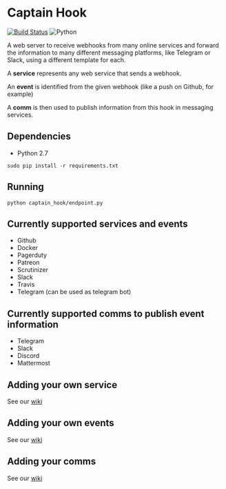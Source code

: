 # Captain Hook

[![Build Status](https://travis-ci.org/brantje/captain_hook.svg?branch=master)](https://travis-ci.org/brantje/captain_hook)
![Python](https://img.shields.io/badge/python-2.7-brightgreen.svg)

A web server to receive webhooks from many online services and forward the information
to many different messaging platforms, like Telegram or Slack, using a different
template for each.

A **service** represents any web service that sends a webhook.

An **event** is identified from the given webhook (like a push on Github, for example)

A **comm** is then used to publish information from this hook in messaging services.

## Dependencies

- Python 2.7

`sudo pip install -r requirements.txt`


## Running

`python captain_hook/endpoint.py`

## Currently supported services and events

- Github
- Docker
- Pagerduty
- Patreon
- Scrutinizer
- Slack
- Travis
- Telegram (can be used as telegram bot)


## Currently supported comms to publish event information

- Telegram
- Slack
- Discord
- Mattermost


## Adding your own service
See our [wiki](https://github.com/brantje/captain_hook/wiki/Adding-a-service)  

## Adding your own events
See our [wiki](https://github.com/brantje/captain_hook/wiki/Adding-a-event)   

## Adding your comms
See our [wiki](https://github.com/brantje/captain_hook/wiki/Adding-a-comm)